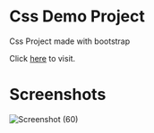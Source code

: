 # Css Demo Project
Css Project made with bootstrap

Click [here](https://parteeksana.github.io/css-demo-project/) to visit.

# Screenshots

![Screenshot (60)](https://user-images.githubusercontent.com/83344374/123845876-5609b100-d932-11eb-8ecb-34002bf45568.png)


